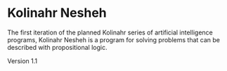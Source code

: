 # Kolinahr Nesheh

The first iteration of the planned Kolinahr series of
artificial intelligence programs,
Kolinahr Nesheh is a program for solving problems that can be described with propositional logic.

Version 1.1

